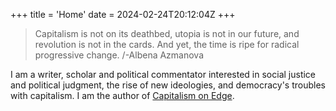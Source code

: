 +++
title = 'Home'
date = 2024-02-24T20:12:04Z
+++

> Capitalism is not on its deathbed, utopia is not in our future, and revolution is not in the cards. And yet, the time is ripe for radical progressive change. 
/-Albena Azmanova

I am a writer, scholar and political commentator interested in social justice and political judgment, the rise of new ideologies, and democracy's troubles with capitalism. I am the author of [Capitalism on Edge](https://cup.columbia.edu/book/capitalism-on-edge/9780231195379).

